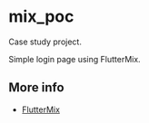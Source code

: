 # mix_poc

Case study project.

Simple login page using FlutterMix.

## More info 
- [FlutterMix](https://www.fluttermix.com/)